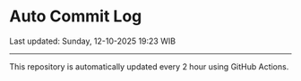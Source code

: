 # Auto Commit Log

Last updated: Sunday, 12-10-2025 19:23 WIB

---

This repository is automatically updated every 2 hour using GitHub Actions.
